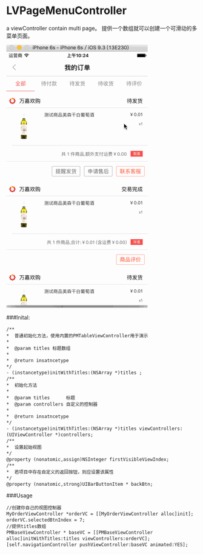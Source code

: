 # LVPageMenuController
a viewController contain multi page。
提供一个数组就可以创建一个可滑动的多菜单页面。

![](/snapshot.gif)



###Inital:

```objc
/**
*  普通初始化方法，使用内置的PMTableViewController用于演示
*
*  @param titles 标题数组
*
*  @return insatncetype
*/
- (instancetype)initWithTitles:(NSArray *)titles ;
/**
*  初始化方法
*
*  @param titles      标题
*  @param controllers 自定义的控制器
*
*  @return insatncetype
*/
- (instancetype)initWithTitles:(NSArray *)titles viewControllers:(UIViewController *)controllers;
/**
*  设置起始视图
*/
@property (nonatomic,assign)NSInteger firstVisibleViewIndex;
/**
*  若项目中存在自定义的返回按钮，则应设置该属性
*/
@property (nonatomic,strong)UIBarButtonItem * backBtn;
```

###Usage

```objc
//创建你自己的视图控制器
MyOrderViewController *orderVC = [[MyOrderViewController alloc]init];
orderVC.selectedBtnIndex = 7;
//提供titles数组
PMBaseViewController * baseVC = [[PMBaseViewController alloc]initWithTitles:titles viewControllers:orderVC];
[self.navigationController pushViewController:baseVC animated:YES];
```

